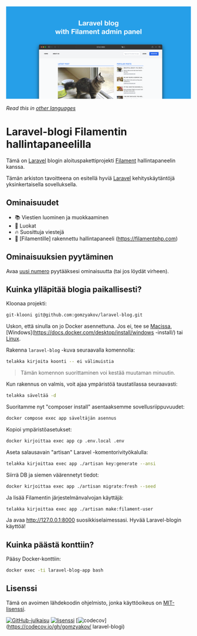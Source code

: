 ![Laravel-blogi Filamentin hallintapaneelilla](../docs/social-preview-en.png)

_Read this in [other languages](./Translations.md)_

# Laravel-blogi Filamentin hallintapaneelilla

Tämä on [Laravel](https://laravel.com) blogin aloituspakettiprojekti [Filament](https://filamentphp.com) hallintapaneelin kanssa.

Tämän arkiston tavoitteena on esitellä hyviä [Laravel](https://laravel.com) kehityskäytäntöjä yksinkertaisella sovelluksella.

## Ominaisuudet

- 📚 Viestien luominen ja muokkaaminen
- 🥑 Luokat
- 🔥 Suosittuja viestejä
- 🎉 [Filamentille] rakennettu hallintapaneeli (https://filamentphp.com)

## Ominaisuuksien pyytäminen

Avaa [uusi numero](https://github.com/gomzyakov/laravel-blog/issues/new) pyytääksesi ominaisuutta (tai jos löydät virheen).

## Kuinka ylläpitää blogia paikallisesti?

Kloonaa projekti:

```bash
git-klooni git@github.com:gomzyakov/laravel-blog.git
```

Uskon, että sinulla on jo Docker asennettuna. Jos ei, tee se [Macissa](https://docs.docker.com/desktop/install/mac-install/), [Windows](https://docs.docker.com/desktop/install/windows -install/) tai [Linux](https://docs.docker.com/desktop/install/linux-install/).

Rakenna `laravel-blog` -kuva seuraavalla komennolla:

```bash
telakka kirjoita koonti -- ei välimuistia
```

>Tämän komennon suorittaminen voi kestää muutaman minuutin.

Kun rakennus on valmis, voit ajaa ympäristöä taustatilassa seuraavasti:

```bash
telakka säveltää -d
```

Suoritamme nyt "composer install" asentaaksemme sovellusriippuvuudet:

```bash
docker compose exec app säveltäjän asennus
```

Kopioi ympäristöasetukset:

```bash
docker kirjoittaa exec app cp .env.local .env
```

Aseta salausavain "artisan" Laravel -komentorivityökalulla:

```bash
telakka kirjoittaa exec app ./artisan key:generate --ansi
```

Siirrä DB ja siemen väärennetyt tiedot:

```bash
docker kirjoittaa exec app ./artisan migrate:fresh --seed
```

Ja lisää Filamentin järjestelmänvalvojan käyttäjä:

```bash
telakka kirjoittaa exec app ./artisan make:filament-user
```

Ja avaa http://127.0.0.1:8000 suosikkiselaimessasi. Hyvää Laravel-blogin käyttöä!

## Kuinka päästä konttiin?

Pääsy Docker-konttiin:

```bash
docker exec -ti laravel-blog-app bash
```

## Lisenssi

Tämä on avoimen lähdekoodin ohjelmisto, jonka käyttöoikeus on [MIT-lisenssi](https://github.com/gomzyakov/php-code-style/blob/main/LICENSE).


[![GitHub-julkaisu](https://img.shields.io/github/release/gomzyakov/laravel-blog.svg)](https://github.com/gomzyakov/laravel-blog/releases/latest)
[![lisenssi](https://img.shields.io/badge/License-MIT-green.svg)](https://github.com/gomzyakov/laravel-blog/blob/development/LICENSE)
[![codecov](https://codecov.io/gh/gomzyakov/laravel-blog/branch/main/graph/badge.svg?token=4CYTVMVUYV)](https://codecov.io/gh/gomzyakov/ laravel-blogi)

